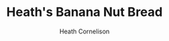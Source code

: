 ---
layout: recipe
title: "Heath's Banana Nut Bread"
author: Heath Cornelison
image: banana-bread.png
tags: Breads

yield: 1 loaf
preparation_time: 15
cooking_time: 55

ingredients:
- 3 overly ripe bananas
- 1 1/2 Cups AP or whole wheat flour
- 3/4 Cup of sugar
- 1/3 Cup melted butter
- 1/4 Cup of chopped walnuts
- 1 egg
- 1 Tsp vanilla
- 1/2 Tsp baking soda
- 1 Pinch of Salt

directions:
- Preheat oven to 350 degrees. 
- Spray the bottom of your loaf pan.
- In a bowl, mash the bananas and then stir in the melted butter.
- Stir in all of the remaining ingredients. 
- Pour batter into the loaf pan.
- Bake for 55 minutes or so. Toothpick must come out clean from the center.

notes:
- Use overly ripe bananas, most groceries stores sell these in a bag near the regular bananas, and they are dirt cheap!

---